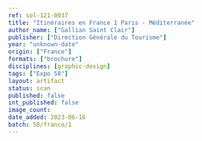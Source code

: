 ```yaml
---
ref: sol-121-0037
title: "Itinéraires en France 1 Paris - Méditerranée"
author_name: ["Gallian Saint Clair"]
publisher: ["Direction Générale du Tourisme"]
year: "unknown-date"
origin: ["France"]
formats: ["brochure"]
disciplines: [graphic-design]
tags: ["Expo 58"]
layout: artifact
status: scan
published: false
int_published: false
image_count:
date_added: 2023-06-16
batch: 58/france/1
---
```

